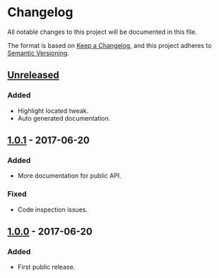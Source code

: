 # Changelog
All notable changes to this project will be documented in this file.

The format is based on [Keep a Changelog](https://keepachangelog.com/en/1.0.0/),
and this project adheres to [Semantic Versioning](https://semver.org/spec/v2.0.0.html).

## [Unreleased]
### Added
- Highlight located tweak.
- Auto generated documentation.

## [1.0.1] - 2017-06-20
### Added
- More documentation for public API.

### Fixed
- Code inspection issues.

## [1.0.0] - 2017-06-20
### Added
- First public release.

[Unreleased]: https://github.com/Cokile/TweaKit/compare/1.0.1...HEAD
[1.0.1]: https://github.com/Cokile/TweaKit/compare/1.0.0...1.0.1
[1.0.0]: https://github.com/Cokile/TweaKit/releases/tag/1.0.0
